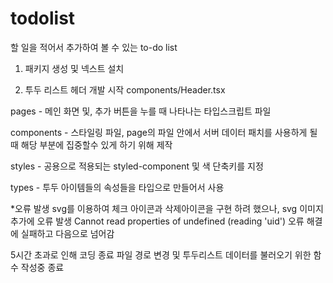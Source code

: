 # todolist

할 일을 적어서 추가하여 볼 수 있는 to-do list

1. 패키지 생성 및 넥스트 설치

2. 투두 리스트 헤더 개발 시작 components/Header.tsx

pages - 메인 화면 및, 추가 버튼을 누를 때 나타나는 타입스크립트 파일

components - 스타일링 파일, page의 파일 안에서 서버 데이터 패치를 사용하게 될 때 해당 부분에 집중할수 있게 하기 위해 제작

styles - 공용으로 적용되는 styled-component 및 색 단축키를 지정

types - 투두 아이템들의 속성들을 타입으로 만들어서 사용


*오류 발생 
svg를 이용하여 체크 아이콘과 삭제아이콘을 구현 하려 했으나, svg 이미지 추가에 오류 발생 Cannot read properties of undefined (reading 'uid')
오류 해결에 실패하고 다음으로 넘어감

5시간 초과로 인해 코딩 종료
파일 경로 변경 및 투두리스트 데이터를 불러오기 위한 함수 작성중 종료
